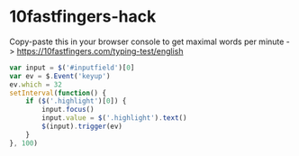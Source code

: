 # 10fastfingers-hack
Copy-paste this in your browser console to get maximal words per minute  -> https://10fastfingers.com/typing-test/english

```javascript
var input = $('#inputfield')[0]
var ev = $.Event('keyup')
ev.which = 32
setInterval(function() {
    if ($('.highlight')[0]) {
        input.focus()
        input.value = $('.highlight').text()
        $(input).trigger(ev)
    }
}, 100)
```
